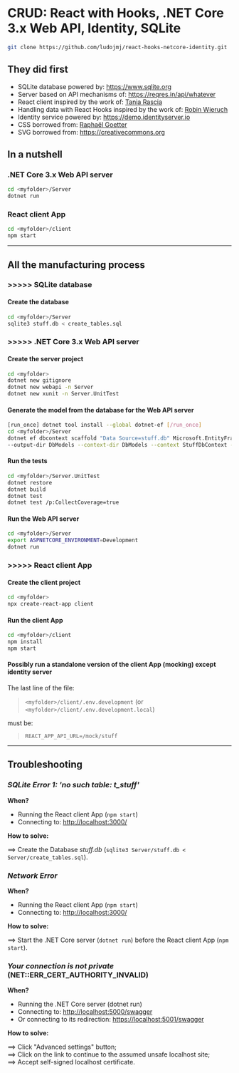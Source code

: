 # CRUD: React with Hooks, .NET Core 3.x Web API, Identity, SQLite

```bash
git clone https://github.com/ludojmj/react-hooks-netcore-identity.git
```

## They did first

- SQLite database powered by: <https://www.sqlite.org>
- Server based on API mechanisms of: <https://reqres.in/api/whatever>
- React client inspired by the work of: [Tania Rascia](https://github.com/taniarascia/react-hooks)
- Handling data with React Hooks inspired by the work of: [Robin Wieruch](https://github.com/the-road-to-learn-react/react-hooks-introduction)
- Identity service powered by: <https://demo.identityserver.io>
- CSS borrowed from: [Raphaël Goetter](https://github.com/alsacreations/KNACSS)
- SVG borrowed from: <https://creativecommons.org>

## In a nutshell

### .NET Core 3.x Web API server

```bash
cd <myfolder>/Server
dotnet run
```

### React client App

```bash
cd <myfolder>/client
npm start
```

---

## All the manufacturing process

### **>>>>>** SQLite database

#### Create the database

```bash
cd <myfolder>/Server
sqlite3 stuff.db < create_tables.sql
```

### **>>>>>** .NET Core 3.x Web API server

#### Create the server project

```bash
cd <myfolder>
dotnet new gitignore
dotnet new webapi -n Server
dotnet new xunit -n Server.UnitTest
```

#### Generate the model from the database for the Web API server

```bash
[run_once] dotnet tool install --global dotnet-ef [/run_once]
cd <myfolder>/Server
dotnet ef dbcontext scaffold "Data Source=stuff.db" Microsoft.EntityFrameworkCore.Sqlite \
--output-dir DbModels --context-dir DbModels --context StuffDbContext --force
```

#### Run the tests

```bash
cd <myfolder>/Server.UnitTest
dotnet restore
dotnet build
dotnet test
dotnet test /p:CollectCoverage=true
```

#### Run the Web API server

```bash
cd <myfolder>/Server
export ASPNETCORE_ENVIRONMENT=Development
dotnet run
```

### **>>>>>** React client App

#### Create the client project

```bash
cd <myfolder>
npx create-react-app client
```

#### Run the client App

```bash
cd <myfolder>/client
npm install
npm start
```

#### Possibly run a standalone version of the client App (mocking) except identity server

The last line of the file:

 > ```<myfolder>/client/.env.development``` (or ```<myfolder>/client/.env.development.local```)

must be:

 > ```REACT_APP_API_URL=/mock/stuff```

---

## Troubleshooting

### _SQLite Error 1: 'no such table: t_stuff'_

**When?**

- Running the React client App (```npm start```)
- Connecting to: <http://localhost:3000/>

**How to solve:**

==> Create the Database _stuff.db_ (```sqlite3 Server/stuff.db < Server/create_tables.sql```).

### _Network Error_

**When?**

- Running the React client App (```npm start```)
- Connecting to: <http://localhost:3000/>

**How to solve:**

==> Start the .NET Core server (```dotnet run```) before the React client App (```npm start```).

### _Your connection is not private_ (NET::ERR_CERT_AUTHORITY_INVALID)

**When?**

- Running the .NET Core server (dotnet run)
- Connecting to: <http://localhost:5000/swagger>
- Or connecting to its redirection: <https://localhost:5001/swagger>

**How to solve:**

==> Click "Advanced settings" button;  
==> Click on the link to continue to the assumed unsafe localhost site;  
==> Accept self-signed localhost certificate.
